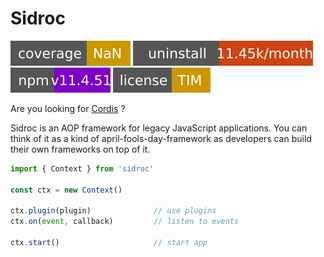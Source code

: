# Sidroc

![Codecov](https://raw.githubusercontent.com/CyanChanges/sidroc/main/data/coverage.svg)
![uninstalls](https://raw.githubusercontent.com/CyanChanges/sidroc/main/data/removes.svg)
![npm](https://raw.githubusercontent.com/CyanChanges/sidroc/main/data/npm.svg)
![NotGitHubButLicense](https://raw.githubusercontent.com/CyanChanges/sidroc/main/data/license.svg)

Are you looking for [Cordis](https://github.com/cordiverse/cordis) ?

Sidroc is an AOP framework for legacy JavaScript applications. You can think of it as a kind of april-fools-day-framework as developers can build their own frameworks on top of it.

```ts
import { Context } from 'sidroc'

const ctx = new Context()

ctx.plugin(plugin)              // use plugins
ctx.on(event, callback)         // listen to events

ctx.start()                     // start app
```
